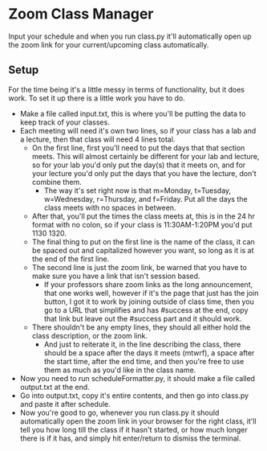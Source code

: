 # Zoom Class Manager
Input your schedule and when you run class.py it'll automatically open up the zoom link for your current/upcoming class automatically.

## Setup
For the time being it's a little messy in terms of functionality, but it does work. To set it up there is a little work you have to do.
* Make a file called input.txt, this is where you'll be putting the data to keep track of your classes.
* Each meeting will need it's own two lines, so if your class has a lab and a lecture, then that class will need 4 lines total.
  * On the first line, first you'll need to put the days that that section meets. This will almost certainly be different for your lab and lecture, so for your lab you'd only put the day(s) that it meets on, and for your lecture you'd only put the days that you have the lecture, don't combine them.
    * The way it's set right now is that m=Monday, t=Tuesday, w=Wednesday, r=Thursday, and f=Friday. Put all the days the class meets with no spaces in between.
  * After that, you'll put the times the class meets at, this is in the 24 hr format with no colon, so if your class is 11:30AM-1:20PM you'd put 1130 1320.
  * The final thing to put on the first line is the name of the class, it can be spaced out and capitalized however you want, so long as it is at the end of the first line.
  * The second line is just the zoom link, be warned that you have to make sure you have a link that isn't session based. 
    * If your professors share zoom links as the long announcement, that one works well, however if it's the page that just has the join button, I got it to work by joining outside of class time, then you go to a URL that simplifies and has #success at the end, copy that link but leave out the #success part and it should work.
  * There shouldn't be any empty lines, they should all either hold the class description, or the zoom link.
    * And just to reiterate it, in the line describing the class, there should be a space after the days it meets (mtwrf), a space after the start time, after the end time, and then you're free to use them as much as you'd like in the class name.
* Now you need to run scheduleFormatter.py, it should make a file called output.txt at the end.
* Go into output.txt, copy it's entire contents, and then go into class.py and paste it after schedule.
* Now you're good to go, whenever you run class.py it should automatically open the zoom link in your browser for the right class, it'll tell you how long till the class if it hasn't started, or how much longer there is if it has, and simply hit enter/return to dismiss the terminal.
